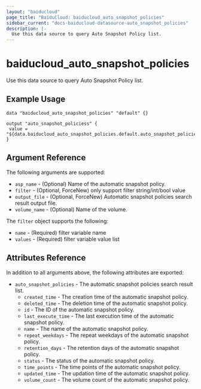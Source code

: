 ```yaml
---
layout: "baiducloud"
page_title: "BaiduCloud: baiducloud_auto_snapshot_policies"
sidebar_current: "docs-baiducloud-datasource-auto_snapshot_policies"
description: |-
  Use this data source to query Auto Snapshot Policy list.
---
```


# baiducloud_auto_snapshot_policies

Use this data source to query Auto Snapshot Policy list.

## Example Usage

```hcl
data "baiducloud_auto_snapshot_policies" "default" {}

output "auto_snapshot_policiess" {
 value = "${data.baiducloud_auto_snapshot_policies.default.auto_snapshot_policies}"
}
```

## Argument Reference

The following arguments are supported:

* `asp_name` - (Optional) Name of the automatic snapshot policy.
* `filter` - (Optional, ForceNew) only support filter string/int/bool value
* `output_file` - (Optional, ForceNew) Automatic snapshot policies search result output file.
* `volume_name` - (Optional) Name of the volume.

The `filter` object supports the following:

* `name` - (Required) filter variable name
* `values` - (Required) filter variable value list

## Attributes Reference

In addition to all arguments above, the following attributes are exported:

* `auto_snapshot_policies` - The automatic snapshot policies search result list.
  * `created_time` - The creation time of the automatic snapshot policy.
  * `deleted_time` - The deletion time of the automatic snapshot policy.
  * `id` - The ID of the automatic snapshot policy.
  * `last_execute_time` - The last execution time of the automatic snapshot policy.
  * `name` - The name of the automatic snapshot policy.
  * `repeat_weekdays` - The repeat weekdays of the automatic snapshot policy.
  * `retention_days` - The retention days of the automatic snapshot policy.
  * `status` - The status of the automatic snapshot policy.
  * `time_points` - The time points of the automatic snapshot policy.
  * `updated_time` - The updation time of the automatic snapshot policy.
  * `volume_count` - The volume count of the automatic snapshot policy.


